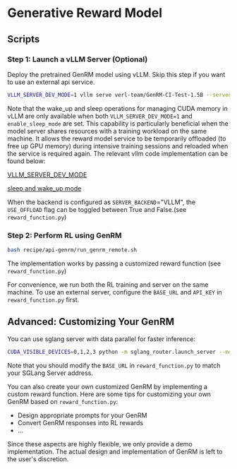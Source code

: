 # Generative Reward Model

## Scripts

### Step 1: Launch a vLLM Server (Optional)

Deploy the pretrained GenRM model using vLLM. Skip this step if you want to use an external api service.

```bash 
VLLM_SERVER_DEV_MODE=1 vllm serve verl-team/GenRM-CI-Test-1.5B --served-model-name genrm-demo --enable-sleep-mode --dtype float32
```
Note that the wake_up and sleep operations for managing CUDA memory in vLLM are only available when both `VLLM_SERVER_DEV_MODE=1` and `enable_sleep_mode` are set. This capability is particularly beneficial when the model server shares resources with a training workload on the same machine. It allows the reward model service to be temporarily offloaded (to free up GPU memory) during intensive training sessions and reloaded when the service is required again. The relevant vllm code implementation can be found below:

[VLLM_SERVER_DEV_MODE](https://github.com/vllm-project/vllm/blob/5a19a6c6705fe83db2e3517a2d2f473586901743/vllm/entrypoints/openai/api_server.py#L971)

[sleep and wake_up mode](https://github.com/vllm-project/vllm/blob/5a19a6c6705fe83db2e3517a2d2f473586901743/vllm/entrypoints/openai/api_server.py#L994-L1003)

When the backend is configured as `SERVER_BACKEND`="VLLM", the `USE_OFFLOAD` flag can be toggled between True and False.(see `reward_function.py`)


### Step 2: Perform RL using GenRM

```bash
bash recipe/api-genrm/run_genrm_remote.sh
```

The implementation works by passing a customized reward function (see `reward_function.py`)

For convenience, we run both the RL training and server on the same machine. To use an external server, configure the `BASE_URL` and `API_KEY` in `reward_function.py` first.

## Advanced: Customizing Your GenRM

You can use sglang server with data parallel for faster inference:

```bash
CUDA_VISIBLE_DEVICES=0,1,2,3 python -m sglang_router.launch_server --model-path verl-team/GenRM-CI-Test-1.5B --dp-size 4
```

Note that you should modify the `BASE_URL` in `reward_function.py` to match your SGLang Server address.

You can also create your own customized GenRM by implementing a custom reward function. Here are some tips for customizing your own GenRM based on `reward_function.py`:

- Design appropriate prompts for your GenRM
- Convert GenRM responses into RL rewards
- ...

Since these aspects are highly flexible, we only provide a demo implementation. The actual design and implementation of GenRM is left to the user's discretion.

